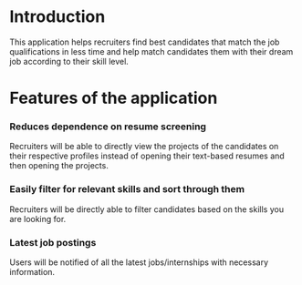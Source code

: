 # Introduction

This application helps recruiters find best candidates
that match the job qualifications in less time and help
match candidates them with their dream job
according to their skill level.

# Features of the application

### Reduces dependence on resume screening

Recruiters will be able to directly view the projects of the candidates on their respective profiles instead of opening their text-based resumes and then opening the projects.

### Easily filter for relevant skills and sort through them

Recruiters will be directly able to filter candidates based on the skills you are looking for.

### Latest job postings

Users will be notified of all the latest jobs/internships with necessary information.